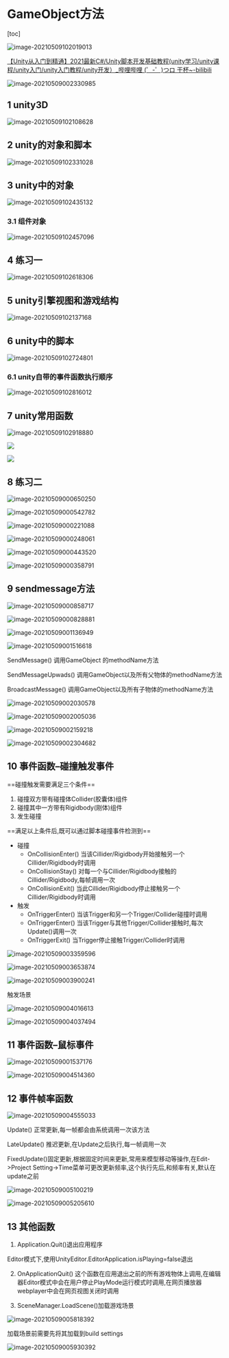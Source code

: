 # GameObject方法

[toc]

![image-20210509102019013](imgs/image-20210509102019013.png)

[【Unity从入门到精通】2021最新C#/Unity脚本开发基础教程(unity学习/unity课程/unity入门/unity入门教程/unity开发）_哔哩哔哩 (゜-゜)つロ 干杯~-bilibili](https://www.bilibili.com/video/BV1r64y1U7fm?p=8&spm_id_from=pageDriver)

![image-20210509002330985](imgs/image-20210509002330985.png)

## 1 unity3D

![image-20210509102108628](imgs/image-20210509102108628.png)

## 2 unity的对象和脚本

![image-20210509102331028](imgs/image-20210509102331028.png)

## 3 unity中的对象

![image-20210509102435132](imgs/image-20210509102435132.png)

### 3.1 组件对象

![image-20210509102457096](imgs/image-20210509102457096.png)

## 4 练习一

![image-20210509102618306](imgs/image-20210509102618306.png)



## 5 unity引擎视图和游戏结构

![image-20210509102137168](imgs/image-20210509102137168.png)

## 6 unity中的脚本

![image-20210509102724801](imgs/image-20210509102724801.png)

### 6.1 unity自带的事件函数执行顺序

![image-20210509102816012](imgs/image-20210509102816012.png)

## 7 unity常用函数

![image-20210509102918880](imgs/image-20210509102918880.png)

![](imgs/image-20210508235929511.png)

![](imgs/image-20210508235948235.png)

## 8 练习二

![image-20210509000650250](imgs/image-20210509000650250.png)

![image-20210509000542782](imgs/image-20210509000542782.png)

![image-20210509000221088](imgs/image-20210509000221088.png)

![image-20210509000248061](imgs/image-20210509000248061.png)

![image-20210509000443520](imgs/image-20210509000443520.png)

![image-20210509000358791](imgs/image-20210509000358791.png)

## 9 sendmessage方法

![image-20210509000858717](imgs/image-20210509000858717.png)

![image-20210509000828881](imgs/image-20210509000828881.png)

![image-20210509001136949](imgs/image-20210509001136949.png)

![image-20210509001516618](imgs/image-20210509001516618.png)

SendMessage() 调用GameObject 的methodName方法

SendMessageUpwads() 调用GameObject以及所有父物体的methodName方法

BroadcastMessage() 调用GameObject以及所有子物体的methodName方法

![image-20210509002030578](imgs/image-20210509002030578.png)

![image-20210509002005036](imgs/image-20210509002005036.png)

![image-20210509002159218](imgs/image-20210509002159218.png)

![image-20210509002304682](imgs/image-20210509002304682.png)

## 10 事件函数–碰撞触发事件

==碰撞触发需要满足三个条件==

1. 碰撞双方带有碰撞体Collider(胶囊体)组件
2. 碰撞其中一方带有Rigidbody(刚体)组件
3. 发生碰撞

==满足以上条件后,既可以通过脚本碰撞事件检测到==

* 碰撞
  * OnCollisionEnter() 当该Cillider/Rigidbody开始接触另一个Cillider/Rigidbody时调用
  * OnCollisionStay() 对每一个与Cillider/Rigidbody接触的Cillider/Rigidbody,每帧调用一次
  * OnCollisionExit() 当此Cillider/Rigidbody停止接触另一个Cillider/Rigidbody时调用
* 触发
  * OnTriggerEnter() 当该Trigger和另一个Trigger/Collider碰撞时调用
  * OnTriggerEnter() 当该Trigger与其他Trigger/Collider接触时,每次Update()调用一次
  * OnTriggerExit() 当Trigger停止接触Trigger/Collider时调用

![image-20210509003359596](imgs/image-20210509003359596.png)

![image-20210509003653874](imgs/image-20210509003653874.png)

![image-20210509003900241](imgs/image-20210509003900241.png)

触发场景

![image-20210509004016613](imgs/image-20210509004016613.png)

![image-20210509004037494](imgs/image-20210509004037494.png)

## 11 事件函数–鼠标事件

![image-20210509001537176](imgs/image-20210509001537176.png)

![image-20210509004514360](imgs/image-20210509004514360.png)

## 12 事件帧率函数

![image-20210509004555033](imgs/image-20210509004555033.png)

Update() 正常更新,每一帧都会由系统调用一次该方法

LateUpdate() 推迟更新,在Update之后执行,每一帧调用一次

FixedUpdate()固定更新,根据固定时间来更新,常用来模型移动等操作,在Edit->Project Setting->Time菜单可更改更新频率,这个执行先后,和频率有关,默认在update之前

![image-20210509005100219](imgs/image-20210509005100219.png)

![image-20210509005205610](imgs/image-20210509005205610.png)

## 13 其他函数

1. Application.Quit()退出应用程序

Editor模式下,使用UnityEditor.EditorApplication.isPlaying=false退出

2. OnApplicationQuit() 这个函数在应用退出之前的所有游戏物体上调用,在编辑器Editor模式中会在用户停止PlayMode运行模式时调用,在网页播放器webplayer中会在网页视图关闭时调用

3. SceneManager.LoadScene()加载游戏场景

![image-20210509005818392](imgs/image-20210509005818392.png)

加载场景前需要先将其加载到build settings

![image-20210509005930392](imgs/image-20210509005930392.png)

